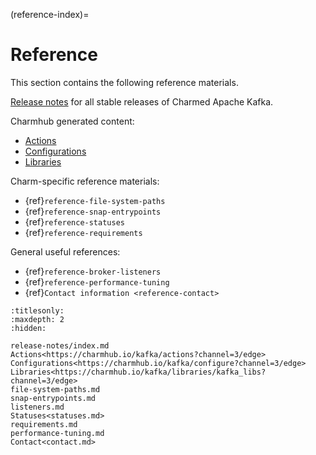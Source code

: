 (reference-index)=
# Reference

This section contains the following reference materials.

[Release notes](reference-release-notes-index) for all stable releases of Charmed Apache Kafka.

Charmhub generated content:

* [Actions](https://charmhub.io/kafka/actions?channel=3/edge)
* [Configurations](https://charmhub.io/kafka/configure?channel=3/edge)
* [Libraries](https://charmhub.io/kafka/libraries/kafka_libs?channel=3/edge)

Charm-specific reference materials:

* {ref}`reference-file-system-paths`
* {ref}`reference-snap-entrypoints`
* {ref}`reference-statuses`
* {ref}`reference-requirements`

General useful references:

* {ref}`reference-broker-listeners`
* {ref}`reference-performance-tuning`
* {ref}`Contact information <reference-contact>`

```{toctree}
:titlesonly:
:maxdepth: 2
:hidden:

release-notes/index.md
Actions<https://charmhub.io/kafka/actions?channel=3/edge>
Configurations<https://charmhub.io/kafka/configure?channel=3/edge>
Libraries<https://charmhub.io/kafka/libraries/kafka_libs?channel=3/edge>
file-system-paths.md
snap-entrypoints.md
listeners.md
Statuses<statuses.md>
requirements.md
performance-tuning.md
Contact<contact.md>
```
